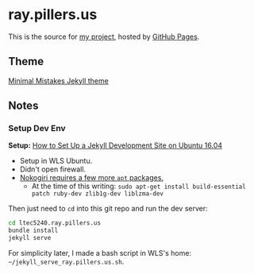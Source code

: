 # ray.pillers.us

This is the source for [my project](http://ray.pillers.us), hosted by [GitHub Pages](https://pages.github.com/).

## Theme

[Minimal Mistakes Jekyll theme](https://mmistakes.github.io/minimal-mistakes/)

## Notes

### Setup Dev Env

**Setup:** [How to Set Up a Jekyll Development Site on Ubuntu 16.04](https://www.digitalocean.com/community/tutorials/how-to-set-up-a-jekyll-development-site-on-ubuntu-16-04)

- Setup in WLS Ubuntu.
- Didn't open firewall.
- [Nokogiri requires a few more `apt` packages.](http://www.nokogiri.org/tutorials/installing_nokogiri.html#install_with_included_libraries__recommended_)
  - At the time of this writing: `sudo apt-get install build-essential patch ruby-dev zlib1g-dev liblzma-dev`

Then just need to `cd` into this git repo and run the dev server:

```bash
cd ltec5240.ray.pillers.us
bundle install
jekyll serve
```

For simplicity later, I made a bash script in WLS's home: `~/jekyll_serve_ray.pillers.us.sh`.